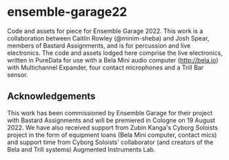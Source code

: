 # ensemble-garage22
Code and assets for piece for Ensemble Garage 2022.
This work is a collaboration between Caitlin Rowley (@minim-sheba) and Josh Spear, members of Bastard Assignments, and is for percussion and live electronics.
The code and assets lodged here comprise the live electronics, written in PureData for use with a Bela Mini audio computer (http://bela.io) with Multichannel Expander, four contact microphones and a Trill Bar sensor.
## Acknowledgements
This work has been commissioned by Ensemble Garage for their project with Bastard Assignments and will be premiered in Cologne on 19 August 2022. We have also received support from Zubin Kanga's Cyborg Soloists project in the form of equipment loans (Bela Mini computer, contact mics) and support time from Cyborg Soloists' collaborator (and creators of the Bela and Trill systems) Augmented Instruments Lab.
